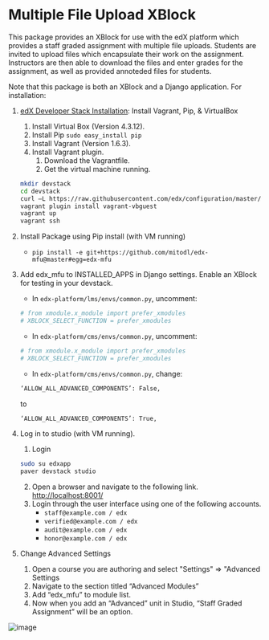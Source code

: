 Multiple File Upload XBlock
==============================

This package provides an XBlock for use with the edX platform which provides a staff graded assignment with multiple 
file uploads. Students are invited to upload files which encapsulate their work on the assignment. Instructors are 
then able to download the files and enter grades for the assignment, as well as provided annoteded files for students.

Note that this package is both an XBlock and a Django application. For installation:

1. [edX Developer Stack Installation](https://github.com/edx/configuration/wiki/edX-Developer-Stack): Install Vagrant, Pip, & VirtualBox
    1. Install Virtual Box (Version 4.3.12).
    2. Install Pip `sudo easy_install pip`
    3. Install Vagrant (Version 1.6.3).
    4. Install Vagrant plugin.
        1. Download the Vagrantfile.
        2. Get the virtual machine running.
    ```sh
    mkdir devstack
    cd devstack
    curl –L https://raw.githubusercontent.com/edx/configuration/master/vagrant/release/devstack/Vagrantfile > Vagrantfile
    vagrant plugin install vagrant-vbguest
    vagrant up
    vagrant ssh
    ```

2. Install Package using Pip install (with VM running)
    - `pip install -e git+https://github.com/mitodl/edx-mfu@master#egg=edx-mfu`
3. Add edx_mfu to INSTALLED_APPS in Django settings. Enable an XBlock for testing in your devstack.
    - In `edx-platform/lms/envs/common.py`, uncomment:
    ```sh
    # from xmodule.x_module import prefer_xmodules  
    # XBLOCK_SELECT_FUNCTION = prefer_xmodules  
    ```
    - In `edx-platform/cms/envs/common.py`, uncomment:  
    ```sh
    # from xmodule.x_module import prefer_xmodules  
    # XBLOCK_SELECT_FUNCTION = prefer_xmodules  
    ```
    - In `edx-platform/cms/envs/common.py`, change: 
    ```sh
    ‘ALLOW_ALL_ADVANCED_COMPONENTS’: False,
    ```
    to
    ```sh
    ‘ALLOW_ALL_ADVANCED_COMPONENTS’: True,
    ```
4. Log in to studio (with VM running).
    1. Login
    ```sh
    sudo su edxapp
    paver devstack studio
    ```
    2. Open a browser and navigate to the following link. [http://localhost:8001/](http://localhost:8001/)
    3. Login through the user interface using one of the following accounts.
        - `staff@example.com / edx`
        - `verified@example.com / edx`
        - `audit@example.com / edx`
        - `honor@example.com / edx`

5. Change Advanced Settings
    1. Open a course you are authoring and select "Settings" ⇒ "Advanced Settings
    2. Navigate to the section titled “Advanced Modules”
    3. Add “edx_mfu” to module list.
    4. Now when you add an “Advanced” unit in Studio, “Staff Graded Assignment” will be an option.

![image](/../screenshots/img/screenshot-studio-new-unit.png?raw=tru)
